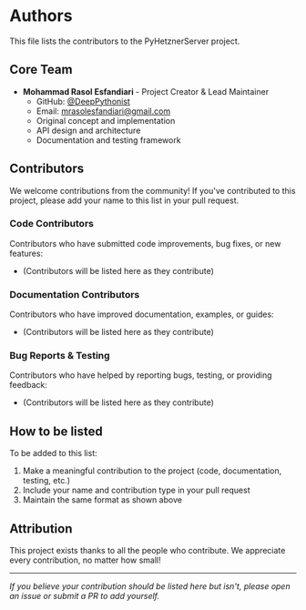 # Authors

This file lists the contributors to the PyHetznerServer project.

## Core Team

- **Mohammad Rasol Esfandiari** - Project Creator & Lead Maintainer
  - GitHub: [@DeepPythonist](https://github.com/DeepPythonist)
  - Email: mrasolesfandiari@gmail.com
  - Original concept and implementation
  - API design and architecture
  - Documentation and testing framework

## Contributors

We welcome contributions from the community! If you've contributed to this project, please add your name to this list in your pull request.

### Code Contributors

Contributors who have submitted code improvements, bug fixes, or new features:

- (Contributors will be listed here as they contribute)

### Documentation Contributors  

Contributors who have improved documentation, examples, or guides:

- (Contributors will be listed here as they contribute)

### Bug Reports & Testing

Contributors who have helped by reporting bugs, testing, or providing feedback:

- (Contributors will be listed here as they contribute)

## How to be listed

To be added to this list:

1. Make a meaningful contribution to the project (code, documentation, testing, etc.)
2. Include your name and contribution type in your pull request
3. Maintain the same format as shown above

## Attribution

This project exists thanks to all the people who contribute. We appreciate every contribution, no matter how small!

---

*If you believe your contribution should be listed here but isn't, please open an issue or submit a PR to add yourself.* 